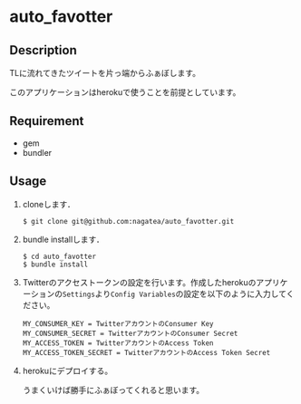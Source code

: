 auto_favotter
====

## Description

TLに流れてきたツイートを片っ端からふぁぼします。

このアプリケーションはherokuで使うことを前提としています。

## Requirement 

+ gem
+ bundler


## Usage

1. cloneします．

	```
	$ git clone git@github.com:nagatea/auto_favotter.git
	```

2. bundle installします．

	```
	$ cd auto_favotter
	$ bundle install
	```

3. Twitterのアクセストークンの設定を行います。作成したherokuのアプリケーションの`Settings`より`Config Variables`の設定を以下のように入力してください。

	```
    MY_CONSUMER_KEY = TwitterアカウントのConsumer Key
    MY_CONSUMER_SECRET = TwitterアカウントのConsumer Secret
    MY_ACCESS_TOKEN = TwitterアカウントのAccess Token
    MY_ACCESS_TOKEN_SECRET = TwitterアカウントのAccess Token Secret
	```

4. herokuにデプロイする。

    うまくいけば勝手にふぁぼってくれると思います。
